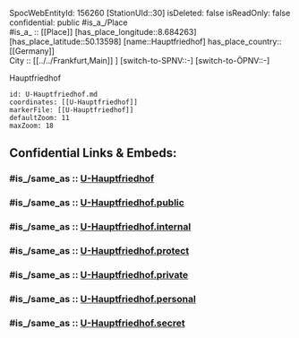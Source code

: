 ﻿---
location:
- 50.13598
- 8.684263
mapmarker: subway
mapzoom:
- 8
- 18
tags:
- geo/station/subway
type: Station
---

SpocWebEntityId: 156260
[StationUId::30] 
isDeleted: false
isReadOnly: false
confidential: public
#is_a_/Place  
#is_a_ :: [[Place]] 
[has_place_longitude::8.684263] 
[has_place_latitude::50.13598] 
[name::Hauptfriedhof] 
has_place_country:: [[Germany]]  
City :: [[../../Frankfurt,Main]] ] 
[switch-to-SPNV::-] 
[switch-to-ÖPNV::-] 

Hauptfriedhof

```leaflet
id: U-Hauptfriedhof.md
coordinates: [[U-Hauptfriedhof]] 
markerFile: [[U-Hauptfriedhof]] 
defaultZoom: 11 
maxZoom: 18
```


## Confidential Links & Embeds: 

### #is_/same_as :: [U-Hauptfriedhof](U-Hauptfriedhof.md) 

### #is_/same_as :: [U-Hauptfriedhof.public](/_public/Earth/Continent/Europe/Europe~Central/Germany/Germany~West/Hessen/counties~Hessen/Frankfurt~Main/Stations-FFM~U/U-Hauptfriedhof.public.md) 

### #is_/same_as :: [U-Hauptfriedhof.internal](/_internal/Earth/Continent/Europe/Europe~Central/Germany/Germany~West/Hessen/counties~Hessen/Frankfurt~Main/Stations-FFM~U/U-Hauptfriedhof.internal.md) 

### #is_/same_as :: [U-Hauptfriedhof.protect](/_protect/Earth/Continent/Europe/Europe~Central/Germany/Germany~West/Hessen/counties~Hessen/Frankfurt~Main/Stations-FFM~U/U-Hauptfriedhof.protect.md) 

### #is_/same_as :: [U-Hauptfriedhof.private](/_private/Earth/Continent/Europe/Europe~Central/Germany/Germany~West/Hessen/counties~Hessen/Frankfurt~Main/Stations-FFM~U/U-Hauptfriedhof.private.md) 

### #is_/same_as :: [U-Hauptfriedhof.personal](/_personal/Earth/Continent/Europe/Europe~Central/Germany/Germany~West/Hessen/counties~Hessen/Frankfurt~Main/Stations-FFM~U/U-Hauptfriedhof.personal.md) 

### #is_/same_as :: [U-Hauptfriedhof.secret](/_secret/Earth/Continent/Europe/Europe~Central/Germany/Germany~West/Hessen/counties~Hessen/Frankfurt~Main/Stations-FFM~U/U-Hauptfriedhof.secret.md)

